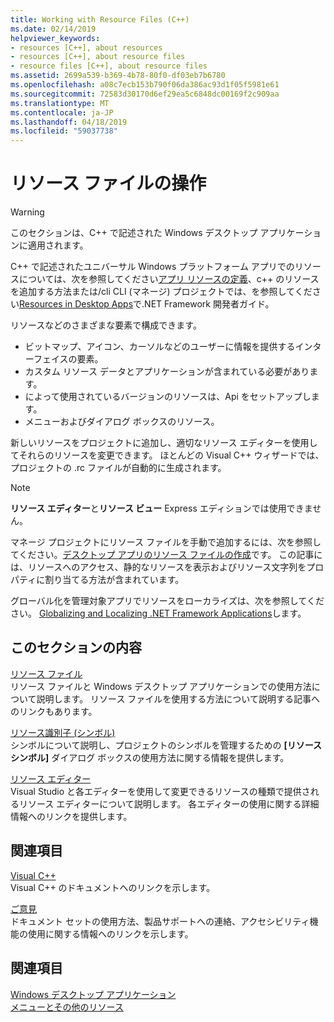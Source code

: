 ```yaml
---
title: Working with Resource Files (C++)
ms.date: 02/14/2019
helpviewer_keywords:
- resources [C++], about resources
- resources [C++], about resource files
- resource files [C++], about resource files
ms.assetid: 2699a539-b369-4b78-80f0-df03eb7b6780
ms.openlocfilehash: a08c7ecb153b790f06da386ac93d1f05f5981e61
ms.sourcegitcommit: 72583d30170d6ef29ea5c6848dc00169f2c909aa
ms.translationtype: MT
ms.contentlocale: ja-JP
ms.lasthandoff: 04/18/2019
ms.locfileid: "59037738"
---
```

# <a name="working-with-resource-files"></a>リソース ファイルの操作

> [!WARNING]
> このセクションは、C++ で記述された Windows デスクトップ アプリケーションに適用されます。
>
> C++ で記述されたユニバーサル Windows プラットフォーム アプリでのリソースについては、次を参照してください[アプリ リソースの定義](/windows/uwp/app-resources/)、c++ のリソースを追加する方法または/cli CLI (マネージ) プロジェクトでは、を参照してください[Resources in Desktop Apps](/dotnet/framework/resources/index)で.NET Framework 開発者ガイド。

リソースなどのさまざまな要素で構成できます。

- ビットマップ、アイコン、カーソルなどのユーザーに情報を提供するインターフェイスの要素。
- カスタム リソース データとアプリケーションが含まれている必要があります。
- によって使用されているバージョンのリソースは、Api をセットアップします。
- メニューおよびダイアログ ボックスのリソース。

新しいリソースをプロジェクトに追加し、適切なリソース エディターを使用してそれらのリソースを変更できます。 ほとんどの Visual C++ ウィザードでは、プロジェクトの .rc ファイルが自動的に生成されます。

> [!NOTE]
> **リソース エディター**と**リソース ビュー** Express エディションでは使用できません。

マネージ プロジェクトにリソース ファイルを手動で追加するには、次を参照してください。[デスクトップ アプリのリソース ファイルの作成](/dotnet/framework/resources/creating-resource-files-for-desktop-apps)です。 この記事には、リソースへのアクセス、静的なリソースを表示およびリソース文字列をプロパティに割り当てる方法が含まれています。

グローバル化を管理対象アプリでリソースをローカライズは、次を参照してください。 [Globalizing and Localizing .NET Framework Applications](/dotnet/standard/globalization-localization/index)します。

## <a name="in-this-section"></a>このセクションの内容

[リソース ファイル](../windows/resource-files-visual-studio.md)<br/>
リソース ファイルと Windows デスクトップ アプリケーションでの使用方法について説明します。 リソース ファイルを使用する方法について説明する記事へのリンクもあります。

[リソース識別子 (シンボル)](../windows/symbols-resource-identifiers.md)<br/>
シンボルについて説明し、プロジェクトのシンボルを管理するための **[リソース シンボル]** ダイアログ ボックスの使用方法に関する情報を提供します。

[リソース エディター](../windows/resource-editors.md)<br/>
Visual Studio と各エディターを使用して変更できるリソースの種類で提供されるリソース エディターについて説明します。 各エディターの使用に関する詳細情報へのリンクを提供します。

## <a name="related-sections"></a>関連項目

[Visual C++](../overview/visual-cpp-in-visual-studio.md)<br/>
Visual C++ のドキュメントへのリンクを示します。

[ご意見](/visualstudio/ide/talk-to-us)<br/>
ドキュメント セットの使用方法、製品サポートへの連絡、アクセシビリティ機能の使用に関する情報へのリンクを示します。

## <a name="see-also"></a>関連項目

[Windows デスクトップ アプリケーション](../windows/windows-desktop-applications-cpp.md)<br/>
[メニューとその他のリソース](https://msdn.microsoft.com/library/windows/desktop/ms632583.aspx)